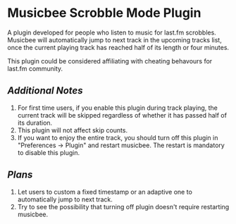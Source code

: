 # Musicbee Scrobble Mode Plugin

A plugin developed for people who listen to music for last.fm scrobbles. Musicbee will automatically jump to next track in the upcoming tracks list, once the current playing track has reached half of its length or four minutes.  

This plugin could be considered affiliating with cheating behavours for last.fm community. 

## ***Additional Notes*** ## 
1. For first time users, if you enable this plugin during track playing, the current track will be skipped regardless of whether it has passed half of its duration. 
2. This plugin will not affect skip counts.
3. If you want to enjoy the entire track, you should turn off this plugin in "Preferences -> Plugin" and restart musicbee. The restart is mandatory to disable this plugin. 

## ***Plans*** ##
1. Let users to custom a fixed timestamp or an adaptive one to automatically jump to next track. 
2. Try to see the possibility that turning off plugin doesn't require restarting musicbee. 
